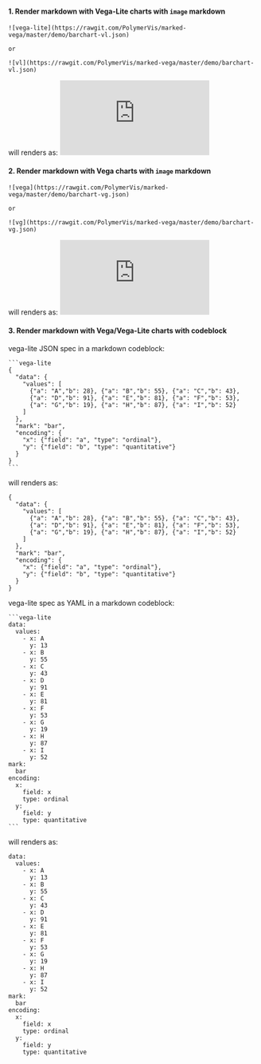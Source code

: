 #### 1. Render markdown with Vega-Lite charts with `image` markdown
~~~
![vega-lite](https://rawgit.com/PolymerVis/marked-vega/master/demo/barchart-vl.json)

or

![vl](https://rawgit.com/PolymerVis/marked-vega/master/demo/barchart-vl.json)
~~~
will renders as:
![vega-lite](https://rawgit.com/PolymerVis/marked-vega/master/demo/barchart-vl.json)

#### 2. Render markdown with Vega charts with `image` markdown
~~~
![vega](https://rawgit.com/PolymerVis/marked-vega/master/demo/barchart-vg.json)

or

![vg](https://rawgit.com/PolymerVis/marked-vega/master/demo/barchart-vg.json)
~~~
will renders as:
![vg](https://rawgit.com/PolymerVis/marked-vega/master/demo/barchart-vg.json)


#### 3. Render markdown with Vega/Vega-Lite charts with codeblock
vega-lite JSON spec in a markdown codeblock:
~~~~
```vega-lite
{
  "data": {
    "values": [
      {"a": "A","b": 28}, {"a": "B","b": 55}, {"a": "C","b": 43},
      {"a": "D","b": 91}, {"a": "E","b": 81}, {"a": "F","b": 53},
      {"a": "G","b": 19}, {"a": "H","b": 87}, {"a": "I","b": 52}
    ]
  },
  "mark": "bar",
  "encoding": {
    "x": {"field": "a", "type": "ordinal"},
    "y": {"field": "b", "type": "quantitative"}
  }
}
```
~~~~
will renders as:
```vega-lite
{
  "data": {
    "values": [
      {"a": "A","b": 28}, {"a": "B","b": 55}, {"a": "C","b": 43},
      {"a": "D","b": 91}, {"a": "E","b": 81}, {"a": "F","b": 53},
      {"a": "G","b": 19}, {"a": "H","b": 87}, {"a": "I","b": 52}
    ]
  },
  "mark": "bar",
  "encoding": {
    "x": {"field": "a", "type": "ordinal"},
    "y": {"field": "b", "type": "quantitative"}
  }
}
```

vega-lite spec as YAML in a markdown codeblock:
~~~~
```vega-lite
data:
  values:
    - x: A
      y: 13
    - x: B
      y: 55
    - x: C
      y: 43
    - x: D
      y: 91      
    - x: E
      y: 81      
    - x: F
      y: 53      
    - x: G
      y: 19      
    - x: H
      y: 87      
    - x: I
      y: 52      
mark:
  bar
encoding:
  x:
    field: x
    type: ordinal
  y:
    field: y
    type: quantitative
```
~~~~
will renders as:
```vega-lite
data:
  values:
    - x: A
      y: 13
    - x: B
      y: 55
    - x: C
      y: 43
    - x: D
      y: 91      
    - x: E
      y: 81      
    - x: F
      y: 53      
    - x: G
      y: 19      
    - x: H
      y: 87      
    - x: I
      y: 52      
mark:
  bar
encoding:
  x:
    field: x
    type: ordinal
  y:
    field: y
    type: quantitative
```